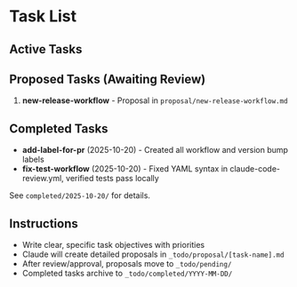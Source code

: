 # Task List

## Active Tasks

<!-- Add tasks here. When creating a proposal, move the task description to the proposal file -->

## Proposed Tasks (Awaiting Review)

1. **new-release-workflow** - Proposal in `proposal/new-release-workflow.md`

## Completed Tasks

- **add-label-for-pr** (2025-10-20) - Created all workflow and version bump labels
- **fix-test-workflow** (2025-10-20) - Fixed YAML syntax in claude-code-review.yml, verified tests pass locally

See `completed/2025-10-20/` for details.


## Instructions

- Write clear, specific task objectives with priorities
- Claude will create detailed proposals in `_todo/proposal/[task-name].md`
- After review/approval, proposals move to `_todo/pending/`
- Completed tasks archive to `_todo/completed/YYYY-MM-DD/`
